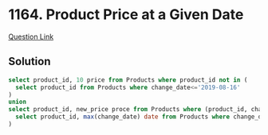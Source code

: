 # 1164. Product Price at a Given Date
[Question Link](https://leetcode.com/problems/product-price-at-a-given-date/)
## Solution
```sql
select product_id, 10 price from Products where product_id not in (
  select product_id from Products where change_date<='2019-08-16'
)
union
select product_id, new_price proce from Products where (product_id, change_date) in (
  select product_id, max(change_date) date from Products where change_date<='2019-08-16' group by product_id
)
```
